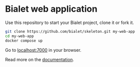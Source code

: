 # Bialet web application

Use this repository to start your Bialet project, clone it or fork it.

```bash
git clone https://github.com/bialet/skeleton.git my-web-app
cd my-web-app
docker compose up
```

Go to [localhost:7000](http://localhost:7000) in your browser.

Read more on the [documentation](https://bialet.dev).
